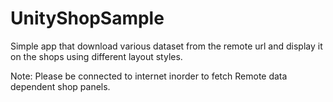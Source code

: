 # UnityShopSample

Simple app that download various dataset from the remote url and display it on the shops using different layout styles.

Note: Please be connected to internet inorder to fetch Remote data dependent shop panels.
